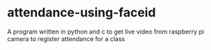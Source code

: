 # attendance-using-faceid
A program written in python and c to get live video from raspberry pi camera to register attendance for a class
